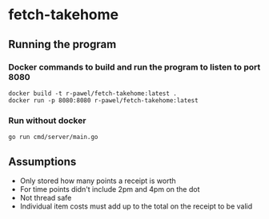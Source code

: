 # fetch-takehome

## Running the program

### Docker commands to build and run the program to listen to port 8080

```shell
docker build -t r-pawel/fetch-takehome:latest .   
docker run -p 8080:8080 r-pawel/fetch-takehome:latest
```
### Run without docker
```shell
go run cmd/server/main.go
```

## Assumptions
* Only stored how many points a receipt is worth
* For time points didn't include 2pm and 4pm on the dot
* Not thread safe 
* Individual item costs must add up to the total on the receipt to be valid